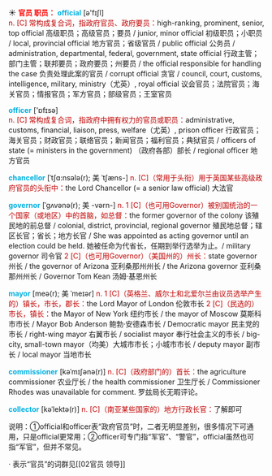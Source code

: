 ☀ <font color="red">**官员 职员：**</font>
<font color="sky blue">**official**</font> [ə'fɪʃl]  
<font color="#c00000">n. [C] 常构成复合词，指政府官员、政府要员：</font>high-ranking, prominent, senior, top official 高级职员；高级官员；要员 / junior, minor official 初级职员；小职员 / local, provincial official 地方官员；省级官员 / public official 公务员 / administration, departmental, federal, government, state official 行政主管；部门主管；联邦要员；政府要员；州要员 / the official responsible for handling the case 负责处理此案的官员 / corrupt official 贪官 / council, court, customs, intelligence, military, ministry（尤英）, royal official 议会官员；法院官员；海关官员；情报官员；军方官员；部级官员；王室官员

<font color="sky blue">**officer**</font> ['ɒfɪsə]  
<font color="#c00000">n. [C] 常构成复合词，指政府中拥有权力的官员或职员：</font>administrative, customs, financial, liaison, press, welfare（尤英）, prison officer 行政官员；海关官员；财政官员；联络官员；新闻官员；福利官员；典狱官员 / officers of state (= ministers in the government) （政府各部）部长 / regional officer 地方官员
           
<font color="sky blue">**chancellor**</font> [ˈtʃɑ:nsələ(r); 美 ˈtʃæns-]
<font color="#c00000">n. [C]（常用于头衔）用于英国某些高级政府官员的头衔中：</font>the Lord Chancellor (= a senior law official) 大法官
           
<font color="sky blue">**governor**</font> [ˈgʌvənə(r); 美 -vərn-]
<font color="#c00000">n. 1 [C]（也可用Governor）被别国统治的一个国家（或地区）中的首脑，如总督：</font>the former governor of the colony 该殖民地的前总督 / colonial, district, provincial, regional governor 殖民地总督；辖区长官；省长；地方长官 / She was appointed as acting governor until an election could be held. 她被任命为代省长，任期到举行选举为止。/ military governor 司令官 <font color="#c00000">2 [C]（也可用Governor）（美国州的）州长：</font>state governor 州长 / the governor of Arizona 亚利桑那州州长 / the Arizona governor 亚利桑那州州长 / Governor Tom Kean 汤姆·基恩州长
           
<font color="sky blue">**mayor**</font> [meə(r); 美 ˈmeɪər]
<font color="#c00000">n. 1 [C]（英格兰、威尔士和北爱尔兰由议员选举产生的）镇长，市长，郡长：</font>the Lord Mayor of London 伦敦市长 <font color="#c00000">2 [C]（民选的）市长，镇长：</font>the Mayor of New York 纽约市长 / the mayor of Moscow 莫斯科市市长 / Mayor Bob Anderson 鲍勃·安德森市长 / Democratic mayor 民主党的市长 / right-wing mayor 右翼市长 / socialist mayor 奉行社会主义的市长 / big-city, small-town mayor（均美）大城市市长；小城市市长 / deputy mayor 副市长 / local mayor 当地市长
           
<font color="sky blue">**commissioner**</font> [kəˈmɪʃənə(r)]
<font color="#c00000">n. [C]（政府部门的）首长：</font>the agriculture commissioner 农业厅长 / the health commissioner 卫生厅长 / Commissioner Rhodes was unavailable for comment. 罗兹局长无暇评论。
           
<font color="sky blue">**collector**</font> [kəˈlektə(r)]
<font color="#c00000">n. [C]（南亚某些国家的）地方行政长官：</font>了解即可

说明：①official和officer表“政府官员”时，二者无明显差别，很多情况下可通用，只是official更常用；②officer可专门指“军官”、“警官”，official虽然也可指“军官”，但并不常见。

· 表示“官员”的词群见[[02官员 领导]]
